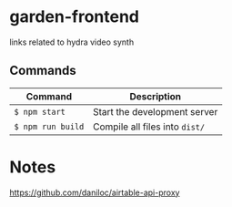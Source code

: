# garden-frontend
links related to hydra video synth

## Commands
Command                | Description                                      |
-----------------------|--------------------------------------------------|
`$ npm start`          | Start the development server
`$ npm run build`      | Compile all files into `dist/`

# Notes
https://github.com/daniloc/airtable-api-proxy